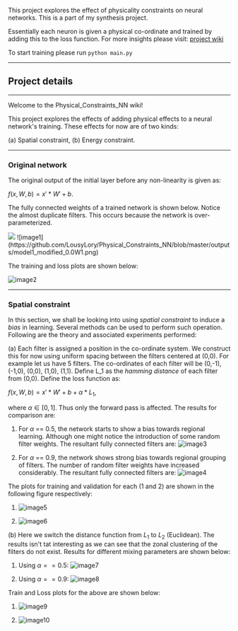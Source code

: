 This project explores the effect of physicality constraints on neural networks. This is a part of my synthesis project.

Essentially each neuron is given a physical co-ordinate and trained by adding this to the loss function. For more insights please visit: [project wiki](https://github.com/LousyLory/Physical_Constraints_NN/wiki)

To start training please run `python main.py`

----

<h2>Project details</h2>

----

Welcome to the Physical_Constraints_NN wiki!

This project explores the effects of adding physical effects to a neural network's training. These effects for now are of two kinds:

(a) Spatial constraint,
(b) Energy constraint.

----

<h3>Original network</h3>

The original output of the initial layer before any non-linearity is given as:

$f(x,W,b) = x'*W' + b.$

The fully connected weights of a trained network is shown below. Notice the almost duplicate filters. This occurs because the network is over-parameterized. 

<img src="https://github.com/LousyLory/Physical_Constraints_NN/blob/master/outputs/model1_modified_0.0W1.png" />
![image1](https://github.com/LousyLory/Physical_Constraints_NN/blob/master/outputs/model1_modified_0.0W1.png)

The training and loss plots are shown below:

![image2](https://github.com/LousyLory/Physical_Constraints_NN/blob/master/outputs/train_accuracy_plot_modified_0.0.png)

----

<h3>Spatial constraint</h3>

In this section, we shall be looking into using *spatial constraint* to induce a *bias* in learning. Several methods can be used to perform such operation. Following are the theory and associated experiments performed:

(a) Each filter is assigned a position in the co-ordinate system. We construct this for now using uniform spacing between the filters centered at (0,0). For example let us have 5 filters. The co-ordinates of each filter will be (0,-1), (-1,0), (0,0), (1,0), (1,1). Define L_1 as the *hamming distance* of each filter from (0,0). Define the loss function as: 

$f(x,W,b) = x'*W' + b + \alpha * L_1,$

where $\alpha \in [0,1]$. Thus only the forward pass is affected. The results for comparison are:

1. For $\alpha$ == 0.5, the network starts to show a bias towards regional learning. Although one might notice the introduction of some random filter weights. The resultant fully connected filters are: ![image3](https://github.com/LousyLory/Physical_Constraints_NN/blob/master/outputs/model1_modified_0.5W1.png)

2. For $\alpha$ == 0.9, the network shows strong bias towards regional grouping of filters. The number of random filter weights have increased considerably. The resultant fully connected filters are: ![image4](https://github.com/LousyLory/Physical_Constraints_NN/blob/master/outputs/model1_modified_0.9W1.png)

The plots for training and validation for each (1 and 2) are shown in the following figure respectively:

1. ![image5](https://github.com/LousyLory/Physical_Constraints_NN/blob/master/outputs/train_accuracy_plot_modified_0.5.png)

2. ![image6](https://github.com/LousyLory/Physical_Constraints_NN/blob/master/outputs/train_accuracy_plot_modified_0.9.png)

(b) Here we switch the distance function from $L_1$ to $L_2$ (Euclidean). The results isn't tat interesting as we can see that the zonal clustering of the filters do not exist. Results for different mixing parameters are shown below:

1. Using $\alpha == 0.5$: ![image7](https://github.com/LousyLory/Physical_Constraints_NN/blob/master/outputs/model1_modified_L2_0.5W1.png)

2. Using $\alpha == 0.9$: ![image8](https://github.com/LousyLory/Physical_Constraints_NN/blob/master/outputs/model1_modified_L2_0.9W1.png)

Train and Loss plots for the above are shown below:

1. ![image9](https://github.com/LousyLory/Physical_Constraints_NN/blob/master/outputs/train_accuracy_plot_modified_L2_0.5.png)

2. ![image10](https://github.com/LousyLory/Physical_Constraints_NN/blob/master/outputs/train_accuracy_plot_modified_L2_0.9.png)
